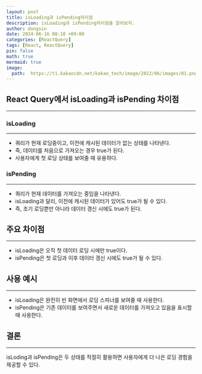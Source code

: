 ```yaml
---
layout: post
title: isLoading과 isPending차이점
description: isLoading과 isPending차이점을 알아보자.
author: dongsin
date: 2024-06-16 00:10 +09:00
categories: [ReactQuery]
tags: [React, ReactQuery]
pin: false
math: true
mermaid: true
image:
  path:  https://t1.kakaocdn.net/kakao_tech/image/2022/06/images/01.png
---
```


## React Query에서 isLoading과 isPending 차이점
---
### isLoading
---
* 쿼리가 현재 로딩중이고, 이전에 캐시된 데이터가 없는 상태를 나타낸다.
* 즉, 데이터를 처음으로 가져오는 경우 true가 된다. 
* 사용자에게 첫 로딩 상태를 보여줄 때 유용하다.

### isPending
---
* 쿼리가 현재 데이터를 가져오는 중임을 나타낸다.
* isLoading과 달리, 이전에 캐시된 데이터가 있어도 true가 될 수 있다.
* 즉, 초기 로딩뿐만 아니라 데이터 갱신 시에도 true가 된다.

## 주요 차이점
---
* isLoading은 오직 첫 데이터 로딩 시에만 true이다.
* isPending은 첫 로딩과 이후 데이터 갱신 시에도 true가 될 수 있다.

## 사용 예시
---
* isLoading은 완전히 빈 화면에서 로딩 스피너를 보여줄 때 사용한다.
* isPending은 기존 데이터를 보여주면서 새로운 데이터를 가져오고 있음을 표시할 때 사용한다.

## 결론
---
isLoding과 isPending은 두 상태를 적절히 활용하면 사용자에게 더 나은 로딩 경험을 제공할 수 있다.

